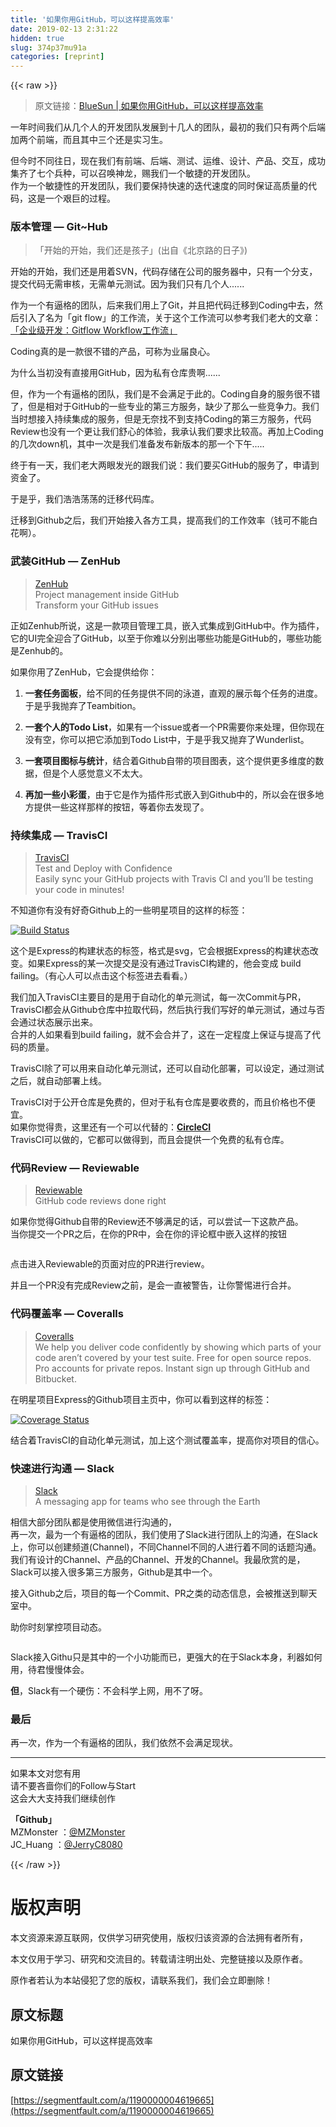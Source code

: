 ```yaml
---
title: '如果你用GitHub，可以这样提高效率' 
date: 2019-02-13 2:31:22
hidden: true
slug: 374p37mu91a
categories: [reprint]
---
```


{{< raw >}}

                    
<blockquote><p>原文链接：<a href="http://huang-jerryc.com/2016/01/15/%E5%A6%82%E6%9E%9C%E4%BD%A0%E7%94%A8GitHub%EF%BC%8C%E5%8F%AF%E4%BB%A5%E8%BF%99%E6%A0%B7%E6%8F%90%E9%AB%98%E6%95%88%E7%8E%87/" rel="nofollow noreferrer" target="_blank">BlueSun | 如果你用GitHub，可以这样提高效率</a></p></blockquote>
<p>一年时间我们从几个人的开发团队发展到十几人的团队，最初的我们只有两个后端加两个前端，而且其中三个还是实习生。</p>
<p>但今时不同往日，现在我们有前端、后端、测试、运维、设计、产品、交互，成功集齐了七个兵种，可以召唤神龙，赐我们一个敏捷的开发团队。<br>作为一个敏捷性的开发团队，我们要保持快速的迭代速度的同时保证高质量的代码，这是一个艰巨的过程。</p>
<h3 id="articleHeader0">版本管理 — Git~Hub</h3>
<blockquote><p>「开始的开始，我们还是孩子」(出自《北京路的日子》)</p></blockquote>
<p>开始的开始，我们还是用着SVN，代码存储在公司的服务器中，只有一个分支，提交代码无需审核，无需单元测试。因为我们只有几个人......</p>
<p>作为一个有逼格的团队，后来我们用上了Git，并且把代码迁移到Coding中去，然后引入了名为「git flow」的工作流，关于这个工作流可以参考我们老大的文章：<a href="http://www.jianshu.com/p/104fa8b15d1e" rel="nofollow noreferrer" target="_blank">「企业级开发：Gitflow Workflow工作流」</a></p>
<p>Coding真的是一款很不错的产品，可称为业届良心。</p>
<p>为什么当初没有直接用GitHub，因为私有仓库贵啊......</p>
<p>但，作为一个有逼格的团队，我们是不会满足于此的。Coding自身的服务很不错了，但是相对于GitHub的一些专业的第三方服务，缺少了那么一些竞争力。我们当时想接入持续集成的服务，但是无奈找不到支持Coding的第三方服务，代码Review也没有一个更让我们舒心的体验，我承认我们要求比较高。再加上Coding的几次down机，其中一次是我们准备发布新版本的那一个下午.....</p>
<p>终于有一天，我们老大两眼发光的跟我们说：我们要买GitHub的服务了，申请到资金了。</p>
<p>于是乎，我们浩浩荡荡的迁移代码库。</p>
<p>迁移到Github之后，我们开始接入各方工具，提高我们的工作效率（钱可不能白花啊）。</p>
<h3 id="articleHeader1">武装GitHub — ZenHub</h3>
<blockquote><p><a href="https://www.zenhub.io/" rel="nofollow noreferrer" target="_blank">ZenHub</a>     <br>Project management inside GitHub    <br>Transform your GitHub issues</p></blockquote>
<p>正如Zenhub所说，这是一款项目管理工具，嵌入式集成到GitHub中。作为插件，它的UI完全迎合了GitHub，以至于你难以分别出哪些功能是GitHub的，哪些功能是Zenhub的。</p>
<p>如果你用了ZenHub，它会提供给你：</p>
<ol>
<li><p><strong>一套任务面板</strong>，给不同的任务提供不同的泳道，直观的展示每个任务的进度。于是乎我抛弃了Teambition。</p></li>
<li><p><strong>一套个人的Todo List</strong>，如果有一个issue或者一个PR需要你来处理，但你现在没有空，你可以把它添加到Todo List中，于是乎我又抛弃了Wunderlist。</p></li>
<li><p><strong>一套项目图标与统计</strong>，结合着Github自带的项目图表，这个提供更多维度的数据，但是个人感觉意义不太大。</p></li>
<li><p><strong>再加一些小彩蛋</strong>，由于它是作为插件形式嵌入到Github中的，所以会在很多地方提供一些这样那样的按钮，等着你去发现了。</p></li>
</ol>
<h3 id="articleHeader2">持续集成 — TravisCI</h3>
<blockquote><p><a href="https://travis-ci.org/" rel="nofollow noreferrer" target="_blank">TravisCI</a>    <br>Test and Deploy with Confidence    <br>Easily sync your GitHub projects with Travis CI and you’ll be testing your code in minutes!</p></blockquote>
<p>不知道你有没有好奇Github上的一些明星项目的这样的标签：</p>
<p><a href="https://travis-ci.org/expressjs/express" rel="nofollow noreferrer" target="_blank"><span class="img-wrap"><img data-src="/img/bVtA2h?w=90&amp;h=20" src="https://static.alili.tech/img/bVtA2h?w=90&amp;h=20" alt="Build Status" title="Build Status" style="cursor: pointer; display: inline;"></span></a></p>
<p>这个是Express的构建状态的标签，格式是svg，它会根据Express的构建状态改变。如果Express的某一次提交是没有通过TravisCI构建的，他会变成 build failing。（有心人可以点击这个标签进去看看。）</p>
<p>我们加入TravisCI主要目的是用于自动化的单元测试，每一次Commit与PR，TravisCI都会从Github仓库中拉取代码，然后执行我们写好的单元测试，通过与否会通过状态展示出来。    <br>合并的人如果看到build failing，就不会合并了，这在一定程度上保证与提高了代码的质量。</p>
<p>TravisCI除了可以用来自动化单元测试，还可以自动化部署，可以设定，通过测试之后，就自动部署上线。</p>
<p>TravisCI对于公开仓库是免费的，但对于私有仓库是要收费的，而且价格也不便宜。    <br>如果你觉得贵，这里还有一个可以代替的：<strong><a href="https://circleci.com/" rel="nofollow noreferrer" target="_blank">CircleCI</a></strong>    <br>TravisCI可以做的，它都可以做得到，而且会提供一个免费的私有仓库。</p>
<h3 id="articleHeader3">代码Review — Reviewable</h3>
<blockquote><p><a href="https://reviewable.io/" rel="nofollow noreferrer" target="_blank">Reviewable</a><br>GitHub code reviews done right</p></blockquote>
<p>如果你觉得Github自带的Review还不够满足的话，可以尝试一下这款产品。<br>当你提交一个PR之后，在你的PR中，会在你的评论框中嵌入这样的按钮</p>
<p><span class="img-wrap"><img data-src="/img/remote/1460000008513169?w=3120&amp;h=548" src="https://static.alili.tech/img/remote/1460000008513169?w=3120&amp;h=548" alt="" title="" style="cursor: pointer;"></span></p>
<p>点击进入Reviewable的页面对应的PR进行review。</p>
<p>并且一个PR没有完成Review之前，是会一直被警告，让你警惕进行合并。</p>
<h3 id="articleHeader4">代码覆盖率 — Coveralls</h3>
<blockquote><p><a href="http://coveralls.io/" rel="nofollow noreferrer" target="_blank">Coveralls</a>    <br>We help you deliver code confidently by showing which parts of your code aren’t covered by your test suite. Free for open source repos. Pro accounts for private repos. Instant sign up through GitHub and Bitbucket.</p></blockquote>
<p>在明星项目Express的Github项目主页中，你可以看到这样的标签：</p>
<p><a href="https://coveralls.io/github/strongloop/express?branch=master" rel="nofollow noreferrer" target="_blank"><span class="img-wrap"><img data-src="/img/bVtA2T?w=106&amp;h=20" src="https://static.alili.tech/img/bVtA2T?w=106&amp;h=20" alt="Coverage Status" title="Coverage Status" style="cursor: pointer;"></span></a></p>
<p>结合着TravisCI的自动化单元测试，加上这个测试覆盖率，提高你对项目的信心。</p>
<h3 id="articleHeader5">快速进行沟通 — Slack</h3>
<blockquote><p><a href="https://slack.com/" rel="nofollow noreferrer" target="_blank">Slack</a>    <br>A messaging app for teams who see through the Earth</p></blockquote>
<p>相信大部分团队都是使用微信进行沟通的，    <br>再一次，最为一个有逼格的团队，我们使用了Slack进行团队上的沟通，在Slack上，你可以创建频道(Channel)，不同Channel不同的人进行着不同的话题沟通。我们有设计的Channel、产品的Channel、开发的Channel。我最欣赏的是，Slack可以接入很多第三方服务，Github是其中一个。</p>
<p>接入Github之后，项目的每一个Commit、PR之类的动态信息，会被推送到聊天室中。</p>
<p>助你时刻掌控项目动态。</p>
<p><span class="img-wrap"><img data-src="/img/remote/1460000008513170?w=4596&amp;h=3400" src="https://static.alili.tech/img/remote/1460000008513170?w=4596&amp;h=3400" alt="" title="" style="cursor: pointer;"></span></p>
<p>Slack接入Githu只是其中的一个小功能而已，更强大的在于Slack本身，利器如何用，待君慢慢体会。  </p>
<p><strong>但</strong>，Slack有一个硬伤：不会科学上网，用不了呀。</p>
<h3 id="articleHeader6">最后</h3>
<p>再一次，作为一个有逼格的团队，我们依然不会满足现状。</p>
<hr>
<p>如果本文对您有用<br>请不要吝啬你们的Follow与Start<br>这会大大支持我们继续创作</p>
<p><strong>「Github」</strong><br>MZMonster ：<a href="https://github.com/MZMonster/" rel="nofollow noreferrer" target="_blank">@MZMonster</a><br>JC_Huang ：<a href="https://github.com/JerryC8080" rel="nofollow noreferrer" target="_blank">@JerryC8080</a></p>

                
{{< /raw >}}

# 版权声明
本文资源来源互联网，仅供学习研究使用，版权归该资源的合法拥有者所有，

本文仅用于学习、研究和交流目的。转载请注明出处、完整链接以及原作者。

原作者若认为本站侵犯了您的版权，请联系我们，我们会立即删除！

## 原文标题
如果你用GitHub，可以这样提高效率

## 原文链接
[https://segmentfault.com/a/1190000004619665](https://segmentfault.com/a/1190000004619665)

